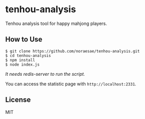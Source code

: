 tenhou-analysis
===============

Tenhou analysis tool for happy mahjong players.

How to Use
----------

```
$ git clone https://github.com/noraesae/tenhou-analysis.git
$ cd tenhou-analysis
$ npm install
$ node index.js
```

*It needs redis-server to run the script.*

You can access the statistic page with `http://localhost:2331`.

License
-------

MIT

